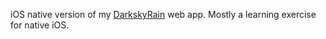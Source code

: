 iOS native version of my [DarkskyRain](https://github.com/drybones/DarkskyRain) web app. Mostly a learning exercise for native iOS.
